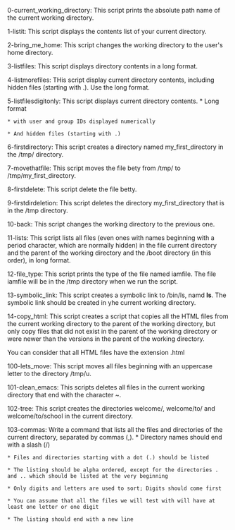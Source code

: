 0-current_working_directory: This script prints the absolute path name of the current working directory.

1-listit: This script displays the contents list of your current directory.

2-bring_me_home: This script changes the working directory to the user's home directory.

3-listfiles: This script displays directory contents in a long format.

4-listmorefiles: THis script display current directory contents, including hidden files (starting with .). Use the long format.

5-listfilesdigitonly: This script displays current directory contents.
	* Long format

	* with user and group IDs displayed numerically

	* And hidden files (starting with .)

6-firstdirectory: This script creates a directory named my_first_directory in the /tmp/ directory.

7-movethatfile: This script moves the file bety from /tmp/ to /tmp/my_first_directory.

8-firstdelete: This script delete the file betty.

9-firstdirdeletion: This script deletes the directory my_first_directory that is in the /tmp directory.

10-back: This script changes the working directory to the previous one.

11-lists: This script lists all files (even ones with names beginning with a period character, which are normally hidden) in the file current directory and the parent of the working directory and the /boot directory (in this order), in long format.

12-file_type: This script prints the type of the file named iamfile. The file iamfile will be in the /tmp directory when we run the script.

13-symbolic_link: This script creates a symbolic link to /bin/ls, namd __ls__. The symbolic link should be created in yhe current working directory.

14-copy_html: This script creates a script that copies all the HTML files from the current working directory to the parent of the working directory, but only copy files that did not exist in the parent of the working directory or were newer than the versions in the parent of the working directory.

You can consider that all HTML files have the extension .html

100-lets_move: This script moves all files beginning with an uppercase letter to the directory /tmp/u.

101-clean_emacs: This scripts deletes all files in the current working directory that end with the character ~.

102-tree: This script creates the directories welcome/, welcome/to/ and welcome/to/school in the current directory.

103-commas: Write a command that lists all the files and directories of the current directory, separated by commas (,).
	* Directory names should end with a slash (/)

	* Files and directories starting with a dot (.) should be listed

	* The listing should be alpha ordered, except for the directories . and .. which should be listed at the very beginning

	* Only digits and letters are used to sort; Digits should come first

	* You can assume that all the files we will test with will have at least one letter or one digit

	* The listing should end with a new line


